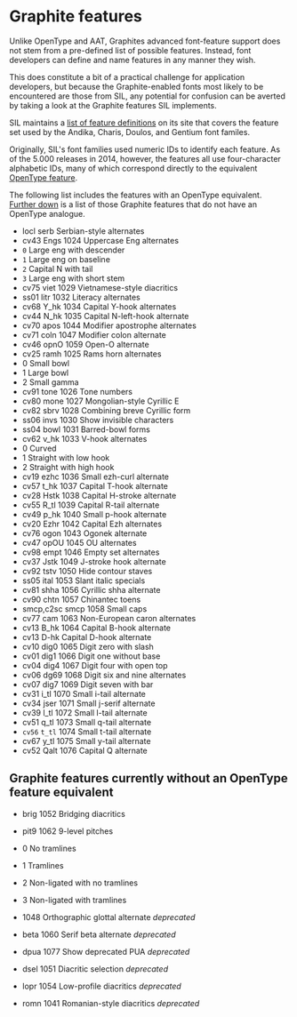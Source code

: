 Graphite features
=================

Unlike OpenType and AAT, Graphites advanced font-feature support does
not stem from a pre-defined list of possible features.  Instead, font
developers can define and name features in any manner they wish.

This does constitute a bit of a practical challenge for application
developers, but because the Graphite-enabled fonts most likely to be
encountered are those from SIL, any potential for confusion can be
averted by taking a look at the Graphite features SIL implements.

SIL maintains a [list of feature
definitions](http://scripts.sil.org/SILUnicodeRF_Features) on its site
that covers the feature set used by the Andika, Charis, Doulos, and
Gentium font familes.

Originally, SIL's font families used numeric IDs to identify each
feature.  As of the 5.000 releases in 2014, however, the features all
use four-character alphabetic IDs, many of which correspond directly
to the equivalent [OpenType feature](opentype-features.md).

The following list includes the features with an OpenType equivalent.
[Further down](#nonotf) is a list of those Graphite features that do not have an
OpenType analogue.

- locl serb Serbian-style alternates
- cv43 Engs 1024 Uppercase Eng alternates
 - `0` Large eng with descender
 - `1` Large eng on baseline
 - `2` Capital N with tail
 - `3` Large eng with short stem
- cv75 viet 1029 Vietnamese-style diacritics 
- ss01 litr 1032 Literacy alternates
- cv68 Y_hk 1034 Capital Y-hook alternates
- cv44 N_hk 1035 Capital N-left-hook alternate
- cv70 apos 1044 Modifier apostrophe alternates
- cv71 coln 1047 Modifier colon alternate
- cv46 opnO 1059 Open-O alternate
- cv25 ramh 1025 Rams horn alternates
 - 0 Small bowl
 - 1 Large bowl
 - 2 Small gamma
- cv91 tone 1026 Tone numbers
- cv80 mone 1027 Mongolian-style Cyrillic E
- cv82 sbrv 1028 Combining breve Cyrillic form
- ss06 invs 1030 Show invisible characters
- ss04 bowl 1031 Barred-bowl forms
- cv62 v_hk 1033 V-hook alternates
 - 0 Curved
 - 1 Straight with low hook
 - 2 Straight with high hook
- cv19 ezhc 1036 Small ezh-curl alternate
- cv57 t_hk 1037 Capital T-hook alternate
- cv28 Hstk 1038 Capital H-stroke alternate
- cv55 R_tl 1039 Capital R-tail alternate
- cv49 p_hk 1040 Small p-hook alternate
- cv20 Ezhr 1042 Capital Ezh alternates
- cv76 ogon 1043 Ogonek alternate
- cv47 opOU 1045 OU alternates
- cv98 empt 1046 Empty set alternates
- cv37 Jstk 1049 J-stroke hook alternate
- cv92 tstv 1050 Hide contour staves
- ss05 ital 1053 Slant italic specials
- cv81 shha 1056 Cyrillic shha alternate
- cv90 chtn 1057 Chinantec toens
- smcp,c2sc smcp 1058 Small caps
- cv77 cam 1063 Non-European caron alternates
- cv13 B_hk 1064 Capital B-hook alternate
- cv13 D-hk Capital D-hook alternate
- cv10 dig0 1065 Digit zero with slash
- cv01 dig1 1066 Digit one without base
- cv04 dig4 1067 Digit four with open top
- cv06 dg69 1068 Digit six and nine alternates
- cv07 dig7 1069 Digit seven with bar
- cv31 i_tl 1070 Small i-tail alternate
- cv34 jser 1071 Small j-serif alternate
- cv39 l_tl 1072 Small l-tail alternate
- cv51 q_tl 1073 Small q-tail alternate
- `cv56` `t_tl` 1074 Small t-tail alternate 
- cv67 y_tl 1075 Small y-tail alternate
- cv52 Qalt 1076 Capital Q alternate


<a name="nonotf"></a>

Graphite features currently without an OpenType feature equivalent
------------------------------------------------------------------

- brig 1052 Bridging diacritics 
- pit9 1062 9-level pitches
 - 0 No tramlines
 - 1 Tramlines
 - 2 Non-ligated with no tramlines
 - 3 Non-ligated with tramlines

- 1048 Orthographic glottal alternate *deprecated*
- beta 1060 Serif beta alternate *deprecated*
- dpua 1077 Show deprecated PUA *deprecated*
- dsel 1051 Diacritic selection *deprecated*
- lopr 1054 Low-profile diacritics *deprecated*
- romn 1041 Romanian-style diacritics *deprecated*
